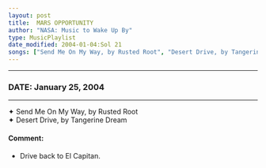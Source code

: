 ```yaml
---
layout: post
title:  MARS OPPORTUNITY
author: "NASA: Music to Wake Up By"
type: MusicPlaylist
date_modified: 2004-01-04:Sol 21
songs: ["Send Me On My Way, by Rusted Root", "Desert Drive, by Tangerine Dream"]
---
```


----
### DATE: January 25, 2004
----
✦ Send Me On My Way, by Rusted Root  &nbsp;<br />
✦ Desert Drive, by Tangerine Dream

#### Comment:
* Drive back to El Capitan.



<br/>
<center>
	<a target="_blank"
	   href="https://twitter.com/intent/tweet?hashtags=Space,NASA,Playlist,NASAWakeupCalls,SpaceProgram&text={{ page.author}}, '{{ page.songs.first }}' {{ page.title }}, {{ page.date | date: '%B %d, %Y' }}. {{ site.url }}{{ page.url }} @nasawakeupcalls">
	   <i class="fab fa-twitter" alt="Tweet this page" style="font-size: 1.3em;"></i>
	</a>
	&nbsp; 	<i class="fas fa-user-astronaut" style="font-size: 1.5em;"></i> &nbsp;
    <a type="amzn" search="'Send Me On My Way, by Rusted Root' or 'Desert Drive, by Tangerine Dream'" category="popular music">
        <i class="fab fa-amazon" style="font-size: 1.3em;"></i>
    </a>
</center>
